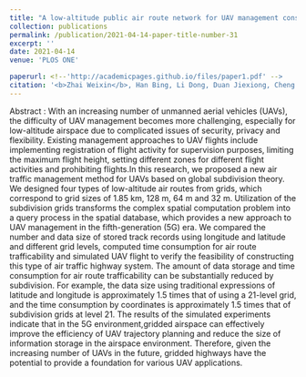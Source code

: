 ```yaml
---
title: "A low-altitude public air route network for UAV management constructed by global subdivision grids"
collection: publications
permalink: /publication/2021-04-14-paper-title-number-31
excerpt: ''
date: 2021-04-14
venue: 'PLOS ONE'

paperurl: <!--'http://academicpages.github.io/files/paper1.pdf' -->
citation: '<b>Zhai Weixin</b>, Han Bing, Li Dong, Duan Jiexiong, Cheng Chengqi. A low-altitude public air route network for UAV management constructed by global subdivision grids [J]. <i>PLOS ONE</i>, 2021, 16(4): e0249680.'
---
```



<!--This paper is about the number 1. The number 2 is left for future work.-->
Abstract : With an increasing number of unmanned aerial vehicles (UAVs), the difficulty of UAV management becomes more challenging, especially for low-altitude airspace due to complicated issues of security, privacy and flexibility. Existing management approaches to UAV flights include implementing registration of flight activity for supervision purposes, limiting the maximum flight height, setting different zones for different flight activities and prohibiting flights.In this research, we proposed a new air traffic management method for UAVs based on global subdivision theory. We designed four types of low-altitude air routes from grids, which correspond to grid sizes of 1.85 km, 128 m, 64 m and 32 m. Utilization of the subdivision grids transforms the complex spatial computation problem into a query process in the spatial database, which provides a new approach to UAV management in the fifth-generation (5G) era. We compared the number and data size of stored track records using longitude and latitude and different grid levels, computed time consumption for air route trafficability and simulated UAV flight to verify the feasibility of constructing this type of air traffic highway system. The amount of data storage and time consumption for air route trafficability can be substantially reduced by subdivision. For example, the data size using traditional expressions of latitude and longitude is approximately 1.5 times that of using a 21-level grid, and the time consumption by coordinates is approximately 1.5 times that of subdivision grids at level 21. The results of the simulated experiments indicate that in the 5G environment,gridded airspace can effectively improve the efficiency of UAV trajectory planning and reduce the size of information storage in the airspace environment. Therefore, given the increasing number of UAVs in the future, gridded highways have the potential to provide a foundation for various UAV applications.
<!--[Download paper here](http://academicpages.github.io/files/paper1.pdf)-->

<!--Recommended citation: Zhai W, Cheng C. Vagueness in spatial data: A grid-coding approach[C]. proceedings of the 2014 IEEE Geoscience and Remote Sensing Symposium, 2014. IEEE.-->
